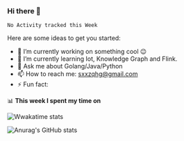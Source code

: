 ### Hi there 👋

<!--
**qihonggang/qihonggang** is a ✨ _special_ ✨ repository because its `README.md` (this file) appears on your GitHub profile.
Here are some ideas to get you started:

- 🔭 I’m currently working on ...
- 🌱 I’m currently learning ...
- 👯 I’m looking to collaborate on ...
- 🤔 I’m looking for help with ...
- 💬 Ask me about ...
- 📫 How to reach me: ...
- 😄 Pronouns: ...
- ⚡ Fun fact: ...
-->
<!--START_SECTION:waka-->
```text
No Activity tracked this Week
```
<!--END_SECTION:waka-->
Here are some ideas to get you started:

- 🔭 I’m currently working on something cool 😉
- 🌱 I’m currently learning Iot, Knowledge Graph and Flink.
- 💬 Ask me about Golang/Java/Python
- 📫 How to reach me: sxxzqhg@gmail.com
- ⚡ Fun fact: 

📊 **This week I spent my time on**


![Wwakatime stats](https://github-readme-stats-taupe-two.vercel.app/api/wakatime?username=qihonggang&hide_title=true&hide_border=true&langs_count=5)

![Anurag's GitHub stats](https://github-readme-stats.vercel.app/api?username=qihonggang&count_private=true&show_icons=true)
